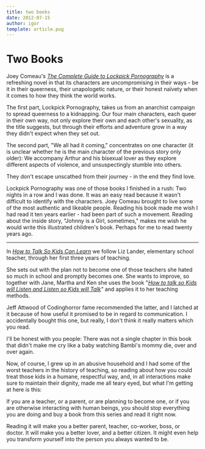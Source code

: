 ```yaml
---
title: two books
date: 2012-07-15
author: igor
template: article.pug
---
```


# Two Books

Joey Comeau's [*The Complete Guide to Lockpick Pornography*](http://www.amazon.com/Complete-Lockpick-Pornography-Joey-Comeau/dp/1770410694/ "The Complete Lockpick Pornography") is a refreshing novel in that its characters are uncompromising in their ways - be it in their queerness, their unapologetic nature, or their honest naïvety when it comes to how they think the world works.

The first part, Lockpick Pornography, takes us from an anarchist campaign to spread queerness to a kidnapping.
Our four main characters, each queer in their own way, not only explore their own and each other's sexuality, as the title suggests, but through their efforts and adventure grow in a way they didn't expect when they set out.

The second part, "We all had it coming," concentrates on one character (it is unclear whether he is the main character of the previous story only older): We accompany Arthur and his bisexual lover as they explore different aspects of violence, and unsuspectingly stumble into others.

They don't escape unscathed from their journey - in the end they find love.

Lockpick Pornography was one of those books I finished in a rush: Two nights in a row and I was done.
It was an easy read because it wasn't difficult to identify with the characters.
Joey Comeau brought to live some of the most authentic and likeable people.
Reading his book made me wish I had read it ten years earlier - had been part of such a movement.
Reading about the inside story, "Johnny is a Girl, sometimes," makes me wish he would write this illustrated children's book.
Perhaps for me to read twenty years ago.

* * * * *

In [*How to Talk So Kids Can Learn*](http://www.amazon.com/How-Talk-Kids-Can-Learn/dp/0684824728/ "How To Talk So Kids Can Learn") we follow Liz Lander, elementary school teacher, through her first three years of teaching.

She sets out with the plan not to become one of those teachers she hated so much in school and promptly becomes one.
She wants to improve, so together with Jane, Martha and Ken she uses the book "*[How to talk so Kids will Listen and Listen so Kids will Talk](http://www.amazon.com/How-Talk-Kids-Will-Listen/dp/1451663889/ "How to Talk So Kids Will Listen & Listen So Kids Will Talk")"* and applies it to her teaching methods.

Jeff Attwood of Codinghorror fame recommended the latter, and I latched at it because of how useful it promised to be in regard to communication.
I accidentally bought this one, but really, I don't think it really matters which you read.

I'll be honest with you people: There was not a single chapter in this book that didn't make me cry like a baby watching Bambi's mommy die, over and over again.

Now, of course, I grew up in an abusive household and I had some of the worst teachers in the history of teaching, so reading about how you could treat those kids in a humane, respectful way, and, in all interactions make sure to maintain their dignity, made me all teary eyed, but what I'm getting at here is this:

If you are a teacher, or a parent, or are planning to become one, or if you are otherwise interacting with human beings, you should stop everything you are doing and buy a book from this series and read it right now.

Reading it will make you a better parent, teacher, co-worker, boss, or doctor.
It will make you a better lover, and a better citizen.
It might even help you transform yourself into the person you always wanted to be.
